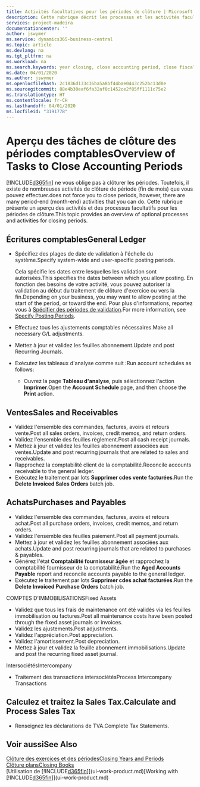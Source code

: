 ```yaml
---
title: Activités facultatives pour les périodes de clôture | Microsoft Docs
description: Cette rubrique décrit les processus et les activités facultatifs pour la clôture des périodes comptables dans Business Central.
services: project-madeira
documentationcenter: ''
author: jswymer
ms.service: dynamics365-business-central
ms.topic: article
ms.devlang: na
ms.tgt_pltfrm: na
ms.workload: na
ms.search.keywords: year closing, close accounting period, close fiscal year, aging, creditor payments, vendor payments
ms.date: 04/01/2020
ms.author: jswymer
ms.openlocfilehash: 2c1836d133c36ba5a8bf44bae0443c252bc13d8e
ms.sourcegitcommit: 88e4b30eaf6fa32af0c1452ce2f85ff1111c75e2
ms.translationtype: HT
ms.contentlocale: fr-CH
ms.lasthandoff: 04/01/2020
ms.locfileid: "3191778"
---
```

# <a name="overview-of-tasks-to-close-accounting-periods"></a><span data-ttu-id="835b8-103">Aperçu des tâches de clôture des périodes comptables</span><span class="sxs-lookup"><span data-stu-id="835b8-103">Overview of Tasks to Close Accounting Periods</span></span>
[!INCLUDE[d365fin](includes/d365fin_md.md)] <span data-ttu-id="835b8-104">ne vous oblige pas à clôturer les périodes. Toutefois, il existe de nombreuses activités de clôture de période (fin de mois) que vous pouvez effectuer.</span><span class="sxs-lookup"><span data-stu-id="835b8-104">does not force you to close periods, however, there are many period-end (month-end) activities that you can do.</span></span> <span data-ttu-id="835b8-105">Cette rubrique présente un aperçu des activités et des processus facultatifs pour les périodes de clôture.</span><span class="sxs-lookup"><span data-stu-id="835b8-105">This topic provides an overview of optional processes and activities for closing periods.</span></span>  

## <a name="general-ledger"></a><span data-ttu-id="835b8-106">Écritures comptables</span><span class="sxs-lookup"><span data-stu-id="835b8-106">General Ledger</span></span>
* <span data-ttu-id="835b8-107">Spécifiez des plages de date de validation à l'échelle du système.</span><span class="sxs-lookup"><span data-stu-id="835b8-107">Specify system-wide and user-specific posting periods.</span></span>  

    <span data-ttu-id="835b8-108">Cela spécifie les dates entre lesquelles les validation sont autorisées.</span><span class="sxs-lookup"><span data-stu-id="835b8-108">This specifies the dates between which you allow posting.</span></span> <span data-ttu-id="835b8-109">En fonction des besoins de votre activité, vous pouvez autoriser la validation au début du traitement de clôture d'exercice ou vers la fin.</span><span class="sxs-lookup"><span data-stu-id="835b8-109">Depending on your business, you may want to allow posting at the start of the period, or toward the end.</span></span> <span data-ttu-id="835b8-110">Pour plus d'informations, reportez vous à [Spécifier des périodes de validation](finance-how-specify-posting-periods.md).</span><span class="sxs-lookup"><span data-stu-id="835b8-110">For more information, see [Specify Posting Periods](finance-how-specify-posting-periods.md).</span></span>  
* <span data-ttu-id="835b8-111">Effectuez tous les ajustements comptables nécessaires.</span><span class="sxs-lookup"><span data-stu-id="835b8-111">Make all necessary G/L adjustments.</span></span>  
* <span data-ttu-id="835b8-112">Mettez à jour et validez les feuilles abonnement.</span><span class="sxs-lookup"><span data-stu-id="835b8-112">Update and post Recurring Journals.</span></span>  
  <!--* Process Consolidations-->
* <span data-ttu-id="835b8-113">Exécutez les tableaux d'analyse comme suit :</span><span class="sxs-lookup"><span data-stu-id="835b8-113">Run account schedules as follows:</span></span>  
  * <span data-ttu-id="835b8-114">Ouvrez la page **Tableau d'analyse**, puis sélectionnez l'action **Imprimer**.</span><span class="sxs-lookup"><span data-stu-id="835b8-114">Open the **Account Schedule** page, and then choose the **Print** action.</span></span>  

## <a name="sales-and-receivables"></a><span data-ttu-id="835b8-115">Ventes</span><span class="sxs-lookup"><span data-stu-id="835b8-115">Sales and Receivables</span></span>
* <span data-ttu-id="835b8-116">Validez l'ensemble des commandes, factures, avoirs et retours vente.</span><span class="sxs-lookup"><span data-stu-id="835b8-116">Post all sales orders, invoices, credit memos, and return orders.</span></span>  
* <span data-ttu-id="835b8-117">Validez l'ensemble des feuilles règlement.</span><span class="sxs-lookup"><span data-stu-id="835b8-117">Post all cash receipt journals.</span></span>  
* <span data-ttu-id="835b8-118">Mettez à jour et validez les feuilles abonnement associées aux ventes.</span><span class="sxs-lookup"><span data-stu-id="835b8-118">Update and post recurring journals that are related to sales and receivables.</span></span>  
* <span data-ttu-id="835b8-119">Rapprochez la comptabilité client de la comptabilité.</span><span class="sxs-lookup"><span data-stu-id="835b8-119">Reconcile accounts receivable to the general ledger.</span></span>  
* <span data-ttu-id="835b8-120">Exécutez le traitement par lots **Supprimer cdes vente facturées**.</span><span class="sxs-lookup"><span data-stu-id="835b8-120">Run the **Delete Invoiced Sales Orders** batch job.</span></span>  

## <a name="purchases-and-payables"></a><span data-ttu-id="835b8-121">Achats</span><span class="sxs-lookup"><span data-stu-id="835b8-121">Purchases and Payables</span></span>
* <span data-ttu-id="835b8-122">Validez l'ensemble des commandes, factures, avoirs et retours achat.</span><span class="sxs-lookup"><span data-stu-id="835b8-122">Post all purchase orders, invoices, credit memos, and return orders.</span></span>  
* <span data-ttu-id="835b8-123">Validez l'ensemble des feuilles paiement.</span><span class="sxs-lookup"><span data-stu-id="835b8-123">Post all payment journals.</span></span>  
* <span data-ttu-id="835b8-124">Mettez à jour et validez les feuilles abonnement associées aux achats.</span><span class="sxs-lookup"><span data-stu-id="835b8-124">Update and post recurring journals that are related to purchases & payables.</span></span>  
* <span data-ttu-id="835b8-125">Générez l'état **Comptabilité fournisseur âgée** et rapprochez la comptabilité fournisseur de la comptabilité.</span><span class="sxs-lookup"><span data-stu-id="835b8-125">Run the **Aged Accounts Payable** report and reconcile accounts payable to the general ledger.</span></span>  
* <span data-ttu-id="835b8-126">Exécutez le traitement par lots **Supprimer cdes achat facturées**.</span><span class="sxs-lookup"><span data-stu-id="835b8-126">Run the **Delete Invoiced Purchase Orders** batch job.</span></span>  

<span data-ttu-id="835b8-127">COMPTES D'IMMOBILISATIONS</span><span class="sxs-lookup"><span data-stu-id="835b8-127">Fixed Assets</span></span>
* <span data-ttu-id="835b8-128">Validez que tous les frais de maintenance ont été validés via les feuilles immobilisation ou factures.</span><span class="sxs-lookup"><span data-stu-id="835b8-128">Post all maintenance costs have been posted through the fixed asset journals or invoices.</span></span>
* <span data-ttu-id="835b8-129">Validez les ajustements.</span><span class="sxs-lookup"><span data-stu-id="835b8-129">Post adjustments.</span></span>
* <span data-ttu-id="835b8-130">Validez l'appréciation.</span><span class="sxs-lookup"><span data-stu-id="835b8-130">Post appreciation.</span></span>
* <span data-ttu-id="835b8-131">Validez l'amortissement.</span><span class="sxs-lookup"><span data-stu-id="835b8-131">Post depreciation.</span></span>
* <span data-ttu-id="835b8-132">Mettez à jour et validez la feuille abonnement immobilisations.</span><span class="sxs-lookup"><span data-stu-id="835b8-132">Update and post the recurring fixed asset journal.</span></span>

<span data-ttu-id="835b8-133">Intersociétés</span><span class="sxs-lookup"><span data-stu-id="835b8-133">Intercompany</span></span>
* <span data-ttu-id="835b8-134">Traitement des transactions intersociétés</span><span class="sxs-lookup"><span data-stu-id="835b8-134">Process Intercompany Transactions</span></span>

## <a name="calculate-and-process-sales-tax"></a><span data-ttu-id="835b8-135">Calculez et traitez la Sales Tax.</span><span class="sxs-lookup"><span data-stu-id="835b8-135">Calculate and Process Sales Tax</span></span>
* <span data-ttu-id="835b8-136">Renseignez les déclarations de TVA.</span><span class="sxs-lookup"><span data-stu-id="835b8-136">Complete Tax Statements.</span></span>  

## <a name="see-also"></a><span data-ttu-id="835b8-137">Voir aussi</span><span class="sxs-lookup"><span data-stu-id="835b8-137">See Also</span></span>
[<span data-ttu-id="835b8-138">Clôture des exercices et des périodes</span><span class="sxs-lookup"><span data-stu-id="835b8-138">Closing Years and Periods</span></span>](year-close-years-periods.md)  
[<span data-ttu-id="835b8-139">Clôture plans</span><span class="sxs-lookup"><span data-stu-id="835b8-139">Closing Books</span></span>](year-close-books.md)  
<span data-ttu-id="835b8-140">[Utilisation de [!INCLUDE[d365fin](includes/d365fin_md.md)]](ui-work-product.md)</span><span class="sxs-lookup"><span data-stu-id="835b8-140">[Working with [!INCLUDE[d365fin](includes/d365fin_md.md)]](ui-work-product.md)</span></span>
